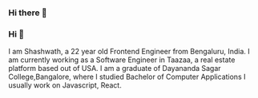 ### Hi there 👋
### Hi 👋
I am Shashwath, a 22 year old Frontend Engineer from Bengaluru, India.
I am currently working as a Software Engineer in Taazaa, a real estate platform based out of USA. I am a graduate of Dayananda Sagar College,Bangalore, where I studied Bachelor of Computer Applications
I usually work on Javascript, React.

<!--
**shashwathbc/shashwathbc** is a ✨ _special_ ✨ repository because its `README.md` (this file) appears on your GitHub profile.

Here are some ideas to get you started:

- 🔭 I’m currently working on ...
- 🌱 I’m currently learning ...
- 👯 I’m looking to collaborate on ...
- 🤔 I’m looking for help with ...
- 💬 Ask me about ...
- 📫 How to reach me: ...
- 😄 Pronouns: ...
- ⚡ Fun fact: ...
-->
